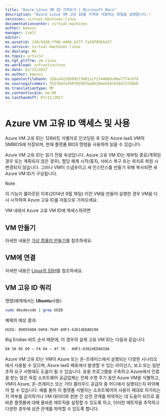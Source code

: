 ```yaml
---
title: "Azure Linux VM ID 가져오기 | Microsoft Docs"
description: "Azure Linux VM 고유 ID를 가져와 사용하는 방법을 설명합니다."
services: virtual-machines-linux
documentationcenter: virtual-machines
author: kmouss
manager: timlt
editor: 
ms.assetid: 136c5d28-ff6b-4466-b27f-7a29785b5d27
ms.service: virtual-machines-linux
ms.devlang: NA
ms.topic: article
ms.tgt_pltfrm: vm-linux
ms.workload: infrastructure
ms.date: 01/23/2017
ms.author: kmouss
ms.openlocfilehash: 258ce425d5692730011cf2f4468dc0ba77f4cb79
ms.sourcegitcommit: f537befafb079256fba0529ee554c034d73f36b0
ms.translationtype: MT
ms.contentlocale: ko-KR
ms.lasthandoff: 07/11/2017
---
```

# <a name="accessing-and-using-azure-vm-unique-id"></a>Azure VM 고유 ID 액세스 및 사용
Azure VM 고유 ID는 128비트 식별자로 인코딩된 후 모든 Azure IaaS VM의 SMBIOS에 저장되며, 현재 플랫폼 BIOS 명령을 사용하여 읽을 수 있습니다.

Azure VM 고유 ID는 읽기 전용 속성입니다. Azure 고유 VM ID는 재부팅 종료(계획된 경우 또는 계획되지 않은 경우), 할당 해제 시작/중지, 서비스 복구 또는 위치로 복원 시 변경되지 않습니다. 그러나 VM이 스냅숏이고 새 인스턴스를 만들기 위해 복사되면 새 Azure VM ID가 구성됩니다.

> [!NOTE]
> 이 기능이 롤아웃된 이후(2014년 9월 18일) 이전 VM을 만들어 실행한 경우 VM을 다시 시작하여 Azure 고유 ID를 자동으로 가져오세요.
> 
> 

VM 내에서 Azure 고유 VM ID에 액세스하려면

## <a name="create-a-vm"></a>VM 만들기
자세한 내용은 [가상 컴퓨터 만들기](../windows/creation-choices.md?toc=%2fazure%2fvirtual-machines%2flinux%2ftoc.json)를 참조하세요.

## <a name="connect-to-the-vm"></a>VM에 연결
자세한 내용은 [Linux의 SSH](mac-create-ssh-keys.md?toc=%2fazure%2fvirtual-machines%2flinux%2ftoc.json)를 참조하세요.

## <a name="query-vm-unique-id"></a>VM 고유 ID 쿼리
명령(예제에서는 **Ubuntu**사용):

```bash
sudo dmidecode | grep UUID
```

예제의 예상 결과:

```bash
UUID: 090556DA-D4FA-764F-A9F1-63614EDA019A
```

Big Endian 비트 순서 때문에, 이 경우의 실제 고유 VM ID는 다음과 같습니다.

```bash
DA 56 05 09 – FA D4 – 4f 76 - A9F1-63614EDA019A
```

Azure VM 고유 ID는 VM이 Azure 또는 온-프레미스에서 실행되는 다양한 시나리오에서 사용될 수 있으며, Azure IaaS 배포에서 발생할 수 있는 라이선스, 보고 또는 일반 추적 요구 사항에도 도움이 될 수 있습니다. 응용 프로그램을 구축하고 Azure에서 인증을 받는 많은 독립 소프트웨어 공급업체는 전체 수명 주기 동안 Azure VM을 식별하고, VM이 Azure, 온-프레미스 또는 기타 클라우드 공급자 중 어디에서 실행되는지 파악해야 할 수 있습니다. 예를 들어 이 플랫폼 식별자는 소프트웨어의 사용이 제대로 허가되는지 여부를 감지하거나 VM 데이터와 원본 간 상관 관계를 파악하는 데 도움이 되므로 올바른 플랫폼에 대해 올바른 메트릭을 설정할 수 있도록 하고, 이러한 메트릭을 추적하고 다양한 경우에 상관 관계를 파악할 수 있도록 합니다.


